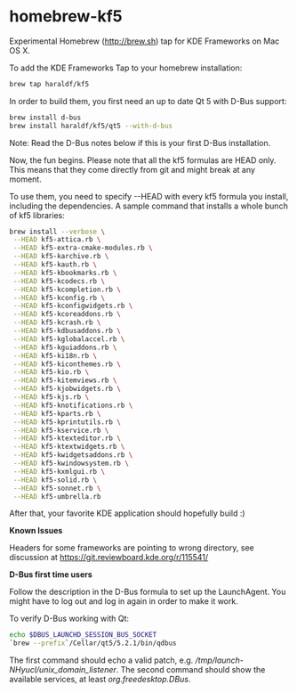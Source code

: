 homebrew-kf5
============

Experimental Homebrew (http://brew.sh) tap for KDE Frameworks on Mac OS X.

To add the KDE Frameworks Tap to your homebrew installation:

```sh
brew tap haraldf/kf5
```

In order to build them, you first need an up to date Qt 5 with
D-Bus support:

```sh
brew install d-bus
brew install haraldf/kf5/qt5 --with-d-bus
```

Note: Read the D-Bus notes below if this is your first D-Bus installation.

Now, the fun begins. Please note that all the kf5 formulas are HEAD only.
This means that they come directly from git and might break at any moment.

To use them, you need to specify --HEAD with every kf5 formula you install,
including the dependencies. A sample command that installs a whole bunch
of kf5 libraries:

```sh
brew install --verbose \
 --HEAD kf5-attica.rb \
 --HEAD kf5-extra-cmake-modules.rb \
 --HEAD kf5-karchive.rb \
 --HEAD kf5-kauth.rb \
 --HEAD kf5-kbookmarks.rb \
 --HEAD kf5-kcodecs.rb \
 --HEAD kf5-kcompletion.rb \
 --HEAD kf5-kconfig.rb \
 --HEAD kf5-kconfigwidgets.rb \
 --HEAD kf5-kcoreaddons.rb \
 --HEAD kf5-kcrash.rb \
 --HEAD kf5-kdbusaddons.rb \
 --HEAD kf5-kglobalaccel.rb \
 --HEAD kf5-kguiaddons.rb \
 --HEAD kf5-ki18n.rb \
 --HEAD kf5-kiconthemes.rb \
 --HEAD kf5-kio.rb \
 --HEAD kf5-kitemviews.rb \
 --HEAD kf5-kjobwidgets.rb \
 --HEAD kf5-kjs.rb \
 --HEAD kf5-knotifications.rb \
 --HEAD kf5-kparts.rb \
 --HEAD kf5-kprintutils.rb \
 --HEAD kf5-kservice.rb \
 --HEAD kf5-ktexteditor.rb \
 --HEAD kf5-ktextwidgets.rb \
 --HEAD kf5-kwidgetsaddons.rb \
 --HEAD kf5-kwindowsystem.rb \
 --HEAD kf5-kxmlgui.rb \
 --HEAD kf5-solid.rb \
 --HEAD kf5-sonnet.rb \
 --HEAD kf5-umbrella.rb
```

After that, your favorite KDE application should hopefully build :)


**Known Issues**

Headers for some frameworks are pointing to wrong directory, see discussion at
https://git.reviewboard.kde.org/r/115541/

**D-Bus first time users**

Follow the description in the D-Bus formula to set up the LaunchAgent. You might
have to log out and log in again in order to make it work.

To verify D-Bus working with Qt:

```sh
echo $DBUS_LAUNCHD_SESSION_BUS_SOCKET
`brew --prefix`/Cellar/qt5/5.2.1/bin/qdbus
```

The first command should echo a valid patch, e.g. */tmp/launch-NHyucl/unix_domain_listener*.
The second command should show the available services, at least *org.freedesktop.DBus*.
